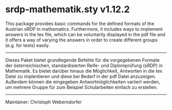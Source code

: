 # srdp-mathematik.sty v1.12.2

This package provides basic commands for the defined formats of the Austrian sRDP in mathematics. 
Furthermore, it includes ways to implement answers in the tex file, which can be voluntarily displayed in the pdf file and
it offers a way of varying the answers in order to create different groups (e.g. for tests) easily.  

----------------------------------------------------------------------

Dieses Paket bietet grundlegende Befehle für die vorgegebenen Formate der österreichischen, standardisierten 
Reife- und Diplomprüfung (sRDP) in Mathematik.
Es bietet darüber hinaus die Möglichkeit, Antworten in die tex Datei zu implentieren und diese bei Bedarf in der pdf Datei anzuzeigen. 
Außerdem können die eingegeben Antwortmöglichkeiten variiert werden, um mehrere Gruppe für zum Beispiel Schularbeiten einfach zu erstellen.

----------------------------------------------------------------------

Maintainer: Christoph Weberndorfer
  

  

